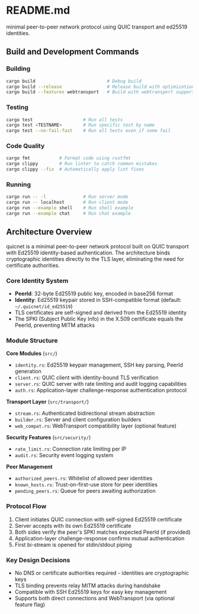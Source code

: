 # README.md

minimal peer-to-peer network protocol using QUIC transport and ed25519 identities.

## Build and Development Commands

### Building
```bash
cargo build                           # Debug build
cargo build --release                 # Release build with optimizations
cargo build --features webtransport   # Build with webtransport support
```

### Testing
```bash
cargo test                   # Run all tests
cargo test <TESTNAME>        # Run specific test by name
cargo test --no-fail-fast    # Run all tests even if some fail
```

### Code Quality
```bash
cargo fmt           # Format code using rustfmt
cargo clippy        # Run linter to catch common mistakes
cargo clippy --fix  # Automatically apply lint fixes
```

### Running
```bash
cargo run -- -l              # Run server mode
cargo run -- localhost       # Run client mode
cargo run --example shell    # Run shell example
cargo run --example chat     # Run chat example
```

## Architecture Overview

quicnet is a minimal peer-to-peer network protocol built on QUIC transport with
Ed25519 identity-based authentication. The architecture binds cryptographic
identities directly to the TLS layer, eliminating the need for certificate
authorities.

### Core Identity System
- **PeerId**: 32-byte Ed25519 public key, encoded in base256 format
- **Identity**: Ed25519 keypair stored in SSH-compatible format (default:
`~/.quicnet/id_ed25519`)
- TLS certificates are self-signed and derived from the Ed25519 identity
- The SPKI (Subject Public Key Info) in the X.509 certificate equals the PeerId,
preventing MITM attacks

### Module Structure

**Core Modules** (`src/`)
- `identity.rs`: Ed25519 keypair management, SSH key parsing, PeerId generation
- `client.rs`: QUIC client with identity-bound TLS verification
- `server.rs`: QUIC server with rate limiting and audit logging capabilities
- `auth.rs`: Application-layer challenge-response authentication protocol

**Transport Layer** (`src/transport/`)
- `stream.rs`: Authenticated bidirectional stream abstraction
- `builder.rs`: Server and client configuration builders
- `web_compat.rs`: WebTransport compatibility layer (optional feature)

**Security Features** (`src/security/`)
- `rate_limit.rs`: Connection rate limiting per IP
- `audit.rs`: Security event logging system

**Peer Management**
- `authorized_peers.rs`: Whitelist of allowed peer identities
- `known_hosts.rs`: Trust-on-first-use store for peer identities
- `pending_peers.rs`: Queue for peers awaiting authorization

### Protocol Flow
1. Client initiates QUIC connection with self-signed Ed25519 certificate
2. Server accepts with its own Ed25519 certificate
3. Both sides verify the peer's SPKI matches expected PeerId (if provided)
4. Application-layer challenge-response confirms mutual authentication
5. First bi-stream is opened for stdin/stdout piping

### Key Design Decisions
- No DNS or certificate authorities required - identities are cryptographic keys
- TLS binding prevents relay MITM attacks during handshake
- Compatible with SSH Ed25519 keys for easy key management
- Supports both direct connections and WebTransport (via optional feature flag)
